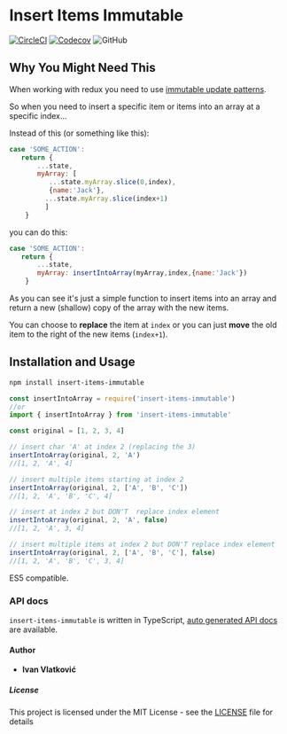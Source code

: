 # Insert Items Immutable

[![CircleCI](https://img.shields.io/circleci/build/github/ivandotv/insert-array-immutable/master)](https://circleci.com/gh/ivandotv/insert-array-immutable)
[![Codecov](https://img.shields.io/codecov/c/github/ivandotv/insert-array-immutable)](https://codecov.io/gh/ivandotv/insert-array-immutable)
![GitHub](https://img.shields.io/github/license/ivandotv/insert-array-immutable)

## Why You Might Need This

When working with redux you need to use [immutable update patterns](https://redux.js.org/recipes/structuring-reducers/immutable-update-patterns/).

So when you need to insert a specific item or items into an array at a specific index...

Instead of this (or something like this):

```js
case 'SOME_ACTION':
   return {
       ...state,
       myArray: [
          ...state.myArray.slice(0,index),
          {name:'Jack'},
         ...state.myArray.slice(index+1)
         ]
    }
```

you can do this:

```js
case 'SOME_ACTION':
   return {
       ...state,
       myArray: insertIntoArray(myArray,index,{name:'Jack'})
    }
```

As you can see it's just a simple function to insert items into an array and return a new (shallow) copy of the array with the new items.

You can choose to **replace** the item at `index` or you can just **move** the old item to the right of the new items (`index+1`).

## Installation and Usage

```bash
npm install insert-items-immutable
```

```js
const insertIntoArray = require('insert-items-immutable')
//or
import { insertIntoArray } from 'insert-items-immutable'

const original = [1, 2, 3, 4]

// insert char 'A' at index 2 (replacing the 3)
insertIntoArray(original, 2, 'A')
//[1, 2, 'A', 4]

// insert multiple items starting at index 2
insertIntoArray(original, 2, ['A', 'B', 'C'])
//[1, 2, 'A', 'B', 'C', 4]

// insert at index 2 but DON'T  replace index element
insertIntoArray(original, 2, 'A', false)
//[1, 2, 'A', 3, 4]

// insert multiple items at index 2 but DON'T replace index element
insertIntoArray(original, 2, ['A', 'B', 'C'], false)
//[1, 2, 'A', 'B', 'C', 3, 4]
```

ES5 compatible.

### API docs

`insert-items-immutable` is written in TypeScript, [auto generated API docs](/docs/api/modules/_index_.md) are available.

#### Author

- **Ivan Vlatković**

##### License

This project is licensed under the MIT License - see the [LICENSE](LICENSE) file for details
